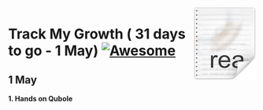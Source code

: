 <img src="icon.png" align="right" />

# Track My Growth ( 31 days to go - 1 May) [![Awesome](https://cdn.rawgit.com/sindresorhus/awesome/d7305f38d29fed78fa85652e3a63e154dd8e8829/media/badge.svg)](https://github.com/Nehasingh1300/FSD/blob/master/README.md)

## 1 May
**1. Hands on Qubole** 
